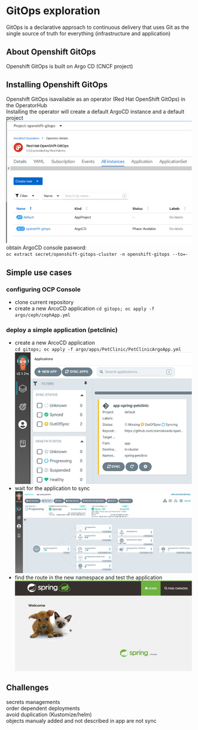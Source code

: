 # GitOps exploration
GitOps is a declarative approach to continuous delivery that uses Git as the single source of truth for everything (infrastructure and application)
## About Openshift GitOps
Openshift GitOps is built on Argo CD (CNCF project)
## Installing Openshift GitOps
Openshift GitOps isavailable as an operator (Red Hat OpenShift GitOps) in the OperatorHub\
Installing the operator will create a default ArgoCD instance and a default project\
![Image](./images/init.jpg)\
obtain ArgoCD console pasword:\
`oc extract secret/openshift-gitops-cluster -n openshift-gitops --to=-`

## Simple use cases
### configuring OCP Console
- clone current repository
- create a new ArcoCD application
`cd gitops; oc apply -f argo/ceph/cephApp.yml`
### deploy a simple application (petclinic)
- create a new ArcoCD application\
`cd gitops; oc apply -f argo/apps/PetClinic/PetClinicArgoApp.yml`
![Image](./images/petclinic-outofsync.jpg)
- wait for the application to sync\
![Image](./images/petclinic-sync.jpg)
- find the route in the new namespace and test the application\
![Image](./images/petclinic.jpg)
## Challenges
secrets managements\
order dependent deployments\
avoid duplication (Kustomize/helm)\
objects manualy added and not described in app are not sync
